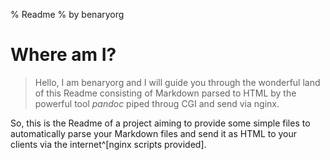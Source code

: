 % Readme
% by benaryorg

# Where am I?

> Hello, I am benaryorg and I will guide you through the wonderful land of this
> Readme consisting of Markdown parsed to HTML by the powerful tool _pandoc_
> piped throug CGI and send via nginx.

So, this is the Readme of a project aiming to provide some simple files to
automatically parse your Markdown files and send it as HTML to your clients via
the internet^[nginx scripts provided].

